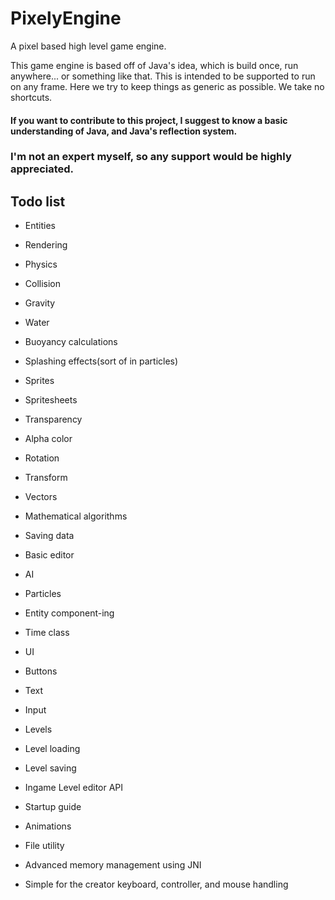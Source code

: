 # PixelyEngine
A pixel based high level game engine.

This game engine is based off of Java's idea, which is build once, run anywhere... or something like that.
This is intended to be supported to run on any frame.
Here we try to keep things as generic as possible. We take no shortcuts.


#### If you want to contribute to this project, I suggest to know a basic understanding of Java, and Java's reflection system.
### I'm not an expert myself, so any support would be highly appreciated.

## Todo list

* Entities
* Rendering

* Physics
* Collision
* Gravity
* Water
* Buoyancy calculations
* Splashing effects(sort of in particles)
	
* Sprites
* Spritesheets
* Transparency
* Alpha color
* Rotation
* Transform
* Vectors
* Mathematical algorithms
* Saving data
* Basic editor
* AI
* Particles
* Entity component-ing
* Time class

* UI
* Buttons
* Text
* Input
	
* Levels
* Level loading
* Level saving
* Ingame Level editor API
	
* Startup guide
* Animations
* File utility
* Advanced memory management using JNI
* Simple for the creator keyboard, controller, and mouse handling
